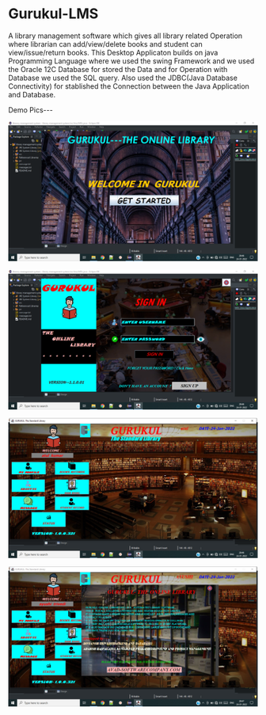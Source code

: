 # Gurukul-LMS

A library management software which gives all library related Operation where librarian can add/view/delete books and student can view/issue/return books.
This Desktop Applicaton builds on java Programming Language where we used the swing Framework and we used the Oracle 12C Database for stored the Data and for Operation with Database we used the SQL query. Also used the JDBC(Java Database Connectivity) for stablished the Connection between the Java Application and Database.

Demo Pics---

![](https://github.com/Divyansh6799/Gurukul-LMS/blob/master/demo/Screenshot%20(36).png)

![](https://github.com/Divyansh6799/Gurukul-LMS/blob/master/demo/Screenshot%20(37).png)

![](https://github.com/Divyansh6799/Gurukul-LMS/blob/master/demo/Screenshot%20(38).png)

![](https://github.com/Divyansh6799/Gurukul-LMS/blob/master/demo/Screenshot%20(39).png)
